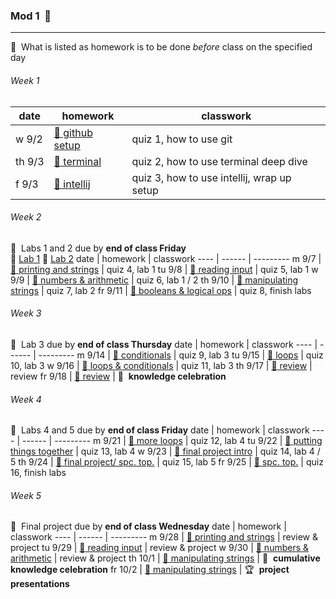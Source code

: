 ### Mod 1&nbsp; :date:
-----

:round_pushpin:&nbsp; What is listed as homework is to be done _before_ class on the specified day

###### Week 1
date | homework | classwork
---- | ------ | ---------
w 9/2 | [:paperclip: github setup](https://github.com/mrWallaceMadeira/lesson1) | quiz 1, how to use git
th 9/3 | [:paperclip: terminal](https://google.com) | quiz 2, how to use terminal deep dive
f 9/3 | [:paperclip: intellij](https://google.com) | quiz 3, how to use intellij, wrap up setup

###### Week 2
:test_tube:&nbsp; Labs 1 and 2 due by **end of class Friday**\
:paperclip:&nbsp;[Lab 1](https://classroom.github.com/a/COn0x_SZ)&nbsp;:paperclip:&nbsp;[Lab 2](https://classroom.github.com/a/COn0x_SZ) 
date | homework | classwork
---- | ------ | ---------
m 9/7 | [:paperclip: printing and strings](https://github.com/mrWallaceMadeira/lesson1) | quiz 4, lab 1
tu 9/8 | [:paperclip: reading input](https://google.com) | quiz 5, lab 1
w 9/9 | [:paperclip: numbers & arithmetic](https://google.com) | quiz 6, lab 1 / 2
th 9/10 | [:paperclip: manipulating strings](https://google.com) | quiz 7, lab 2
fr 9/11 | [:paperclip: booleans & logical ops](https://google.com) | quiz 8, finish labs

###### Week 3
:test_tube:&nbsp; Lab 3 due by **end of class Thursday**
date | homework | classwork
---- | ------ | ---------
m 9/14 | [:paperclip: conditionals](https://github.com/mrWallaceMadeira/lesson1) | quiz 9, lab 3
tu 9/15 | [:paperclip: loops](https://google.com) | quiz 10, lab 3
w 9/16 | [:paperclip: loops & conditionals](https://google.com) | quiz 11, lab 3
th 9/17 | [:paperclip: review](https://google.com) | review
fr 9/18 | [:paperclip: review](https://google.com) | :tada:&nbsp; **knowledge celebration**

###### Week 4
:test_tube:&nbsp; Labs 4 and 5 due by **end of class Friday**
date | homework | classwork
---- | ------ | ---------
m 9/21 | [:paperclip: more loops](https://github.com/mrWallaceMadeira/lesson1) | quiz 12, lab 4
tu 9/22 | [:paperclip: putting things together](https://google.com) | quiz 13, lab 4
w 9/23 | [:paperclip: final project intro](https://google.com) | quiz 14, lab 4 / 5
th 9/24 | [:paperclip: final project/ spc. top.](https://google.com) | quiz 15, lab 5
fr 9/25 | [:paperclip: spc. top.](https://google.com) | quiz 16, finish labs

###### Week 5
:test_tube:&nbsp; Final project due by **end of class Wednesday**
date | homework | classwork
---- | ------ | ---------
m 9/28 | [:paperclip: printing and strings](https://github.com/mrWallaceMadeira/lesson1) | review & project
tu 9/29 | [:paperclip: reading input](https://google.com) | review & project
w 9/30 | [:paperclip: numbers & arithmetic](https://google.com) | review & project
th 10/1 | [:paperclip: manipulating strings](https://google.com) | :tada:&nbsp; **cumulative knowledge celebration**
fr 10/2 | [:paperclip: manipulating strings](https://google.com) | :trophy:&nbsp; **project presentations**



